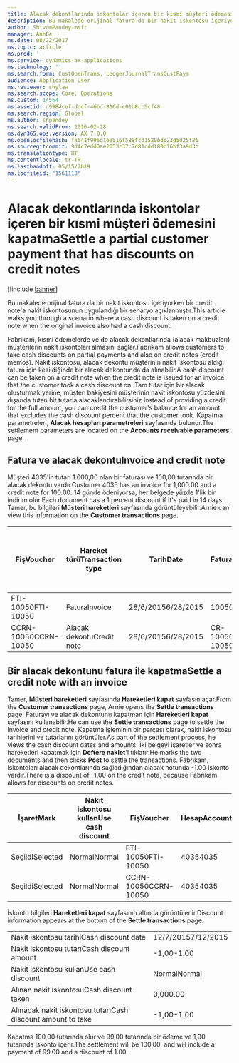 ```yaml
---
title: Alacak dekontlarında iskontolar içeren bir kısmi müşteri ödemesini kapatma
description: Bu makalede orijinal fatura da bir nakit iskontosu içeriyorken bir credit note'a nakit iskontosunun uygulandığı bir senaryo açıklanmıştır.
author: ShivamPandey-msft
manager: AnnBe
ms.date: 08/22/2017
ms.topic: article
ms.prod: ''
ms.service: dynamics-ax-applications
ms.technology: ''
ms.search.form: CustOpenTrans, LedgerJournalTransCustPaym
audience: Application User
ms.reviewer: shylaw
ms.search.scope: Core, Operations
ms.custom: 14564
ms.assetid: d9984cef-ddcf-46bd-816d-c01b8cc5cf48
ms.search.region: Global
ms.author: shpandey
ms.search.validFrom: 2016-02-28
ms.dyn365.ops.version: AX 7.0.0
ms.openlocfilehash: fa641f996d1ee516f588fcd1520bdc23d5d25f86
ms.sourcegitcommit: 9d4c7edd0ae2053c37c7d81cdd180b16bf3a9d3b
ms.translationtype: HT
ms.contentlocale: tr-TR
ms.lasthandoff: 05/15/2019
ms.locfileid: "1561118"
---
```

# <a name="settle-a-partial-customer-payment-that-has-discounts-on-credit-notes"></a><span data-ttu-id="e4739-103">Alacak dekontlarında iskontolar içeren bir kısmi müşteri ödemesini kapatma</span><span class="sxs-lookup"><span data-stu-id="e4739-103">Settle a partial customer payment that has discounts on credit notes</span></span>

[!include [banner](../includes/banner.md)]

<span data-ttu-id="e4739-104">Bu makalede orijinal fatura da bir nakit iskontosu içeriyorken bir credit note'a nakit iskontosunun uygulandığı bir senaryo açıklanmıştır.</span><span class="sxs-lookup"><span data-stu-id="e4739-104">This article walks you through a scenario where a cash discount is taken on a credit note when the original invoice also had a cash discount.</span></span> 

<span data-ttu-id="e4739-105">Fabrikam, kısmi ödemelerde ve de alacak dekontlarında (alacak makbuzları) müşterilerin nakit iskontoları almasını sağlar.</span><span class="sxs-lookup"><span data-stu-id="e4739-105">Fabrikam allows customers to take cash discounts on partial payments and also on credit notes (credit memos).</span></span> <span data-ttu-id="e4739-106">Nakit iskontosu, alacak dekontu müşterinin nakit iskontosu aldığı fatura için kesildiğinde bir alacak dekontunda da alınabilir.</span><span class="sxs-lookup"><span data-stu-id="e4739-106">A cash discount can be taken on a credit note when the credit note is issued for an invoice that the customer took a cash discount on.</span></span> <span data-ttu-id="e4739-107">Tam tutar için bir alacak oluşturmak yerine, müşteri bakiyesini müşterinin nakit iskontosu yüzdesini dışarıda tutan bit tutarla alacaklandırabilirsiniz.</span><span class="sxs-lookup"><span data-stu-id="e4739-107">Instead of providing a credit for the full amount, you can credit the customer's balance for an amount that excludes the cash discount percent that the customer took.</span></span> <span data-ttu-id="e4739-108">Kapatma parametreleri, **Alacak hesapları parametreleri** sayfasında bulunur.</span><span class="sxs-lookup"><span data-stu-id="e4739-108">The settlement parameters are located on the **Accounts receivable parameters** page.</span></span>

## <a name="invoice-and-credit-note"></a><span data-ttu-id="e4739-109">Fatura ve alacak dekontu</span><span class="sxs-lookup"><span data-stu-id="e4739-109">Invoice and credit note</span></span>
<span data-ttu-id="e4739-110">Müşteri 4035'in tutarı 1.000,00 olan bir faturası ve 100,00 tutarında bir alacak dekontu vardır.</span><span class="sxs-lookup"><span data-stu-id="e4739-110">Customer 4035 has an invoice for 1,000.00 and a credit note for 100.00.</span></span> <span data-ttu-id="e4739-111">14 günde ödeniyorsa, her belgede yüzde 1'lik bir indirim olur.</span><span class="sxs-lookup"><span data-stu-id="e4739-111">Each document has a 1 percent discount if it's paid in 14 days.</span></span> <span data-ttu-id="e4739-112">Tamer, bu bilgileri **Müşteri hareketleri** sayfasında görüntüleyebilir.</span><span class="sxs-lookup"><span data-stu-id="e4739-112">Arnie can view this information on the **Customer transactions** page.</span></span>

| <span data-ttu-id="e4739-113">Fiş</span><span class="sxs-lookup"><span data-stu-id="e4739-113">Voucher</span></span>    | <span data-ttu-id="e4739-114">Hareket türü</span><span class="sxs-lookup"><span data-stu-id="e4739-114">Transaction type</span></span> | <span data-ttu-id="e4739-115">Tarih</span><span class="sxs-lookup"><span data-stu-id="e4739-115">Date</span></span>      | <span data-ttu-id="e4739-116">Fatura</span><span class="sxs-lookup"><span data-stu-id="e4739-116">Invoice</span></span>  | <span data-ttu-id="e4739-117">Hareket para birimi borcundaki tutar</span><span class="sxs-lookup"><span data-stu-id="e4739-117">Amount in transaction currency debit</span></span> | <span data-ttu-id="e4739-118">Hareket para birimi alacağındaki tutar</span><span class="sxs-lookup"><span data-stu-id="e4739-118">Amount in transaction currency credit</span></span> | <span data-ttu-id="e4739-119">Kalan</span><span class="sxs-lookup"><span data-stu-id="e4739-119">Balance</span></span>  | <span data-ttu-id="e4739-120">Para Birimi</span><span class="sxs-lookup"><span data-stu-id="e4739-120">Currency</span></span> |
|------------|------------------|-----------|----------|--------------------------------------|---------------------------------------|----------|----------|
| <span data-ttu-id="e4739-121">FTI-10050</span><span class="sxs-lookup"><span data-stu-id="e4739-121">FTI-10050</span></span>  | <span data-ttu-id="e4739-122">Fatura</span><span class="sxs-lookup"><span data-stu-id="e4739-122">Invoice</span></span>          | <span data-ttu-id="e4739-123">28/6/2015</span><span class="sxs-lookup"><span data-stu-id="e4739-123">6/28/2015</span></span> | <span data-ttu-id="e4739-124">10050</span><span class="sxs-lookup"><span data-stu-id="e4739-124">10050</span></span>    | <span data-ttu-id="e4739-125">1.000,00</span><span class="sxs-lookup"><span data-stu-id="e4739-125">1,000.00</span></span>                             |                                       | <span data-ttu-id="e4739-126">1.000,00</span><span class="sxs-lookup"><span data-stu-id="e4739-126">1,000.00</span></span> | <span data-ttu-id="e4739-127">ABD Doları</span><span class="sxs-lookup"><span data-stu-id="e4739-127">USD</span></span>      |
| <span data-ttu-id="e4739-128">CCRN-10050</span><span class="sxs-lookup"><span data-stu-id="e4739-128">CCRN-10050</span></span> | <span data-ttu-id="e4739-129">Alacak dekontu</span><span class="sxs-lookup"><span data-stu-id="e4739-129">Credit note</span></span>      | <span data-ttu-id="e4739-130">28/6/2015</span><span class="sxs-lookup"><span data-stu-id="e4739-130">6/28/2015</span></span> | <span data-ttu-id="e4739-131">CR-10050</span><span class="sxs-lookup"><span data-stu-id="e4739-131">CR-10050</span></span> |                                      | <span data-ttu-id="e4739-132">100,00</span><span class="sxs-lookup"><span data-stu-id="e4739-132">100.00</span></span>                                | <span data-ttu-id="e4739-133">-100,00</span><span class="sxs-lookup"><span data-stu-id="e4739-133">-100.00</span></span>  | <span data-ttu-id="e4739-134">ABD Doları</span><span class="sxs-lookup"><span data-stu-id="e4739-134">USD</span></span>      |

## <a name="settle-a-credit-note-with-an-invoice"></a><span data-ttu-id="e4739-135">Bir alacak dekontunu fatura ile kapatma</span><span class="sxs-lookup"><span data-stu-id="e4739-135">Settle a credit note with an invoice</span></span>
<span data-ttu-id="e4739-136">Tamer, **Müşteri hareketleri** sayfasında **Hareketleri kapat** sayfasın açar.</span><span class="sxs-lookup"><span data-stu-id="e4739-136">From the **Customer transactions** page, Arnie opens the **Settle transactions** page.</span></span> <span data-ttu-id="e4739-137">Faturayı ve alacak dekontunu kapatman için **Hareketleri kapat** sayfasını kullanabilir.</span><span class="sxs-lookup"><span data-stu-id="e4739-137">He can use the **Settle transactions** page to settle the invoice and credit note.</span></span> <span data-ttu-id="e4739-138">Kapatma işleminin bir parçası olarak, nakit iskontosu tarihlerini ve tutarlarını görüntüler.</span><span class="sxs-lookup"><span data-stu-id="e4739-138">As part of the settlement process, he views the cash discount dates and amounts.</span></span> <span data-ttu-id="e4739-139">İki belgeyi işaretler ve sonra hareketleri kapatmak için **Deftere naklet**'i tıklatır.</span><span class="sxs-lookup"><span data-stu-id="e4739-139">He marks the two documents and then clicks **Post** to settle the transactions.</span></span> <span data-ttu-id="e4739-140">Fabrikam, iskontoları alacak dekontlarında sağladığından alacak notunda -1.00 iskonto vardır.</span><span class="sxs-lookup"><span data-stu-id="e4739-140">There is a discount of -1.00 on the credit note, because Fabrikam allows for discounts on credit notes.</span></span>

| <span data-ttu-id="e4739-141">İşaret</span><span class="sxs-lookup"><span data-stu-id="e4739-141">Mark</span></span>     | <span data-ttu-id="e4739-142">Nakit iskontosu kullan</span><span class="sxs-lookup"><span data-stu-id="e4739-142">Use cash discount</span></span> | <span data-ttu-id="e4739-143">Fiş</span><span class="sxs-lookup"><span data-stu-id="e4739-143">Voucher</span></span>    | <span data-ttu-id="e4739-144">Hesap</span><span class="sxs-lookup"><span data-stu-id="e4739-144">Account</span></span> | <span data-ttu-id="e4739-145">Tarih</span><span class="sxs-lookup"><span data-stu-id="e4739-145">Date</span></span>      | <span data-ttu-id="e4739-146">Vade tarihi</span><span class="sxs-lookup"><span data-stu-id="e4739-146">Due date</span></span>  | <span data-ttu-id="e4739-147">Fatura</span><span class="sxs-lookup"><span data-stu-id="e4739-147">Invoice</span></span>  | <span data-ttu-id="e4739-148">Hareket para birimi cinsinden tutar</span><span class="sxs-lookup"><span data-stu-id="e4739-148">Amount in transaction currency</span></span> | <span data-ttu-id="e4739-149">Para Birimi</span><span class="sxs-lookup"><span data-stu-id="e4739-149">Currency</span></span> | <span data-ttu-id="e4739-150">Kapatılacak tutar</span><span class="sxs-lookup"><span data-stu-id="e4739-150">Amount to settle</span></span> |
|----------|-------------------|------------|---------|-----------|-----------|----------|--------------------------------|----------|------------------|
| <span data-ttu-id="e4739-151">Seçildi</span><span class="sxs-lookup"><span data-stu-id="e4739-151">Selected</span></span> | <span data-ttu-id="e4739-152">Normal</span><span class="sxs-lookup"><span data-stu-id="e4739-152">Normal</span></span>            | <span data-ttu-id="e4739-153">FTI-10050</span><span class="sxs-lookup"><span data-stu-id="e4739-153">FTI-10050</span></span>  | <span data-ttu-id="e4739-154">4035</span><span class="sxs-lookup"><span data-stu-id="e4739-154">4035</span></span>    | <span data-ttu-id="e4739-155">28/6/2015</span><span class="sxs-lookup"><span data-stu-id="e4739-155">6/28/2015</span></span> | <span data-ttu-id="e4739-156">28/7/2015</span><span class="sxs-lookup"><span data-stu-id="e4739-156">7/28/2015</span></span> | <span data-ttu-id="e4739-157">10050</span><span class="sxs-lookup"><span data-stu-id="e4739-157">10050</span></span>    | <span data-ttu-id="e4739-158">1.000,00</span><span class="sxs-lookup"><span data-stu-id="e4739-158">1,000.00</span></span>                       | <span data-ttu-id="e4739-159">ABD Doları</span><span class="sxs-lookup"><span data-stu-id="e4739-159">USD</span></span>      | <span data-ttu-id="e4739-160">990,00</span><span class="sxs-lookup"><span data-stu-id="e4739-160">990.00</span></span>           |
| <span data-ttu-id="e4739-161">Seçildi</span><span class="sxs-lookup"><span data-stu-id="e4739-161">Selected</span></span> | <span data-ttu-id="e4739-162">Normal</span><span class="sxs-lookup"><span data-stu-id="e4739-162">Normal</span></span>            | <span data-ttu-id="e4739-163">CCRN-10050</span><span class="sxs-lookup"><span data-stu-id="e4739-163">CCRN-10050</span></span> | <span data-ttu-id="e4739-164">4035</span><span class="sxs-lookup"><span data-stu-id="e4739-164">4035</span></span>    | <span data-ttu-id="e4739-165">28/6/2015</span><span class="sxs-lookup"><span data-stu-id="e4739-165">6/28/2015</span></span> | <span data-ttu-id="e4739-166">28/7/2015</span><span class="sxs-lookup"><span data-stu-id="e4739-166">7/28/2015</span></span> | <span data-ttu-id="e4739-167">CR-10050</span><span class="sxs-lookup"><span data-stu-id="e4739-167">CR-10050</span></span> | <span data-ttu-id="e4739-168">-100,00</span><span class="sxs-lookup"><span data-stu-id="e4739-168">-100.00</span></span>                        | <span data-ttu-id="e4739-169">ABD Doları</span><span class="sxs-lookup"><span data-stu-id="e4739-169">USD</span></span>      | <span data-ttu-id="e4739-170">-99,00</span><span class="sxs-lookup"><span data-stu-id="e4739-170">-99.00</span></span>           |

<span data-ttu-id="e4739-171">İskonto bilgileri **Hareketleri kapat** sayfasının altında görüntülenir.</span><span class="sxs-lookup"><span data-stu-id="e4739-171">Discount information appears at the bottom of the **Settle transactions** page.</span></span>

|                              |           |
|------------------------------|-----------|
| <span data-ttu-id="e4739-172">Nakit iskontosu tarihi</span><span class="sxs-lookup"><span data-stu-id="e4739-172">Cash discount date</span></span>           | <span data-ttu-id="e4739-173">12/7/2015</span><span class="sxs-lookup"><span data-stu-id="e4739-173">7/12/2015</span></span> |
| <span data-ttu-id="e4739-174">Nakit iskontosu tutarı</span><span class="sxs-lookup"><span data-stu-id="e4739-174">Cash discount amount</span></span>         | <span data-ttu-id="e4739-175">-1,00</span><span class="sxs-lookup"><span data-stu-id="e4739-175">-1.00</span></span>     |
| <span data-ttu-id="e4739-176">Nakit iskontosu kullan</span><span class="sxs-lookup"><span data-stu-id="e4739-176">Use cash discount</span></span>            | <span data-ttu-id="e4739-177">Normal</span><span class="sxs-lookup"><span data-stu-id="e4739-177">Normal</span></span>    |
| <span data-ttu-id="e4739-178">Alınan nakit iskontosu</span><span class="sxs-lookup"><span data-stu-id="e4739-178">Cash discount taken</span></span>          | <span data-ttu-id="e4739-179">0,00</span><span class="sxs-lookup"><span data-stu-id="e4739-179">0.00</span></span>      |
| <span data-ttu-id="e4739-180">Alınacak nakit iskontosu tutarı</span><span class="sxs-lookup"><span data-stu-id="e4739-180">Cash discount amount to take</span></span> | <span data-ttu-id="e4739-181">-1,00</span><span class="sxs-lookup"><span data-stu-id="e4739-181">-1.00</span></span>     |

<span data-ttu-id="e4739-182">Kapatma 100,00 tutarında olur ve 99,00 tutarında bir ödeme ve 1,00 tutarında iskonto içerir.</span><span class="sxs-lookup"><span data-stu-id="e4739-182">The settlement will be 100.00, and will include a payment of 99.00 and a discount of 1.00.</span></span>



